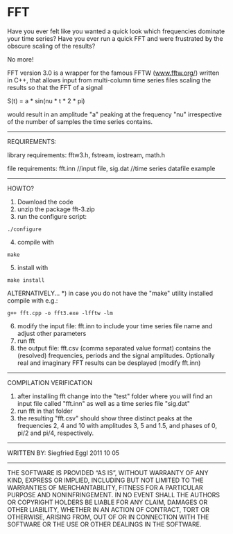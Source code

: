 # FFT

Have you ever felt like you wanted a quick look which frequencies dominate your time series?
Have you ever run a quick FFT and were frustrated by the obscure scaling of the results?

No more!

FFT version 3.0 is a wrapper for the famous FFTW (www.fftw.org/) written in C++, that allows input from multi-column time series files scaling the results so that the FFT of a signal

S(t) = a * sin(nu * t * 2 * pi)

would result in an amplitude "a" peaking at the frequency "nu" irrespective of the number of samples the time series contains.

--------------------------------------------------------
REQUIREMENTS:

library requirements: fftw3.h, fstream, iostream, math.h

file requirements:  fft.inn //input file, 
                    sig.dat //time series datafile example

--------------------------------------------------------
HOWTO?

1) Download the code
2) unzip the package fft-3.zip
3) run the configure script: 
```console
./configure
```
4) compile with 
```console 
make 
```
5) install with 
```console 
make install 
```

ALTERNATIVELY...
*) in case you do not have the "make" utility installed compile with e.g.: 
```console
g++ fft.cpp -o fft3.exe -lfftw -lm
```

6) modify the input file: fft.inn to include your time series file name and adjust other parameters
7) run fft
8) the output file: fft.csv (comma separated value format) contains the (resolved) frequencies, periods and the signal amplitudes. Optionally real and imaginary FFT results can be desplayed (modify fft.inn)

--------------------------------------------------------
COMPILATION VERIFICATION

1) after installing fft change into the "test" folder where you will find an input file called "fft.inn" as well as a time series file "sig.dat"
2) run fft in that folder
3) the resulting "fft.csv" should show three distinct peaks at the frequencies 2, 4 and 10 with amplitudes 3, 5 and 1.5, and phases of 0, pi/2 and pi/4, respectively.


--------------------------------------------------------
WRITTEN BY: Siegfried Eggl 2011 10 05

--------------------------------------------------------
THE SOFTWARE IS PROVIDED “AS IS”, WITHOUT WARRANTY OF ANY KIND, EXPRESS OR IMPLIED, INCLUDING BUT NOT LIMITED TO THE WARRANTIES OF MERCHANTABILITY, FITNESS FOR A PARTICULAR PURPOSE AND NONINFRINGEMENT. IN NO EVENT SHALL THE AUTHORS OR COPYRIGHT HOLDERS BE LIABLE FOR ANY CLAIM, DAMAGES OR OTHER LIABILITY, WHETHER IN AN ACTION OF CONTRACT, TORT OR OTHERWISE, ARISING FROM, OUT OF OR IN CONNECTION WITH THE SOFTWARE OR THE USE OR OTHER DEALINGS IN THE SOFTWARE.

